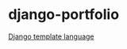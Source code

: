 # django-portfolio


[Django template language](https://docs.djangoproject.com/en/3.2/ref/templates/language/)
